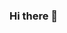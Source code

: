 ### Hi there 👋

<!--
**karthika7599/karthika7599** is a ✨ _special_ ✨ repository because its `README.md` (this file) appears on your GitHub profile.

I am a fourth year electronics student at National Institute of Technology Calicut.

Here are some ideas to get you started:

- 🔭 I’m currently working on ...
- 🌱 I’m currently learning ...
- 👯 I’m looking to collaborate on ...
- 🤔 I’m looking for help with ...
- 💬 Ask me about ...
- 📫 How to reach me: ...
- 😄 Pronouns: ...
- ⚡ Fun fact: ...
-->
